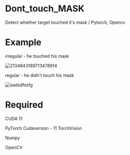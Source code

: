 # Dont_touch_MASK
Detect whether target touched it's mask / Pytorch, Opencv

# Example
irregular - he touched his mask

![2134843189713478914](https://user-images.githubusercontent.com/56443524/99533815-d30e9880-29e9-11eb-9da4-76b4f47d8c5a.PNG)

regular - he didn't touch his mask

![sadsdfssfg](https://user-images.githubusercontent.com/56443524/99534023-1bc65180-29ea-11eb-94d7-411f1edcebd0.PNG)

# Required

CUDA 11

PyTorch Cudaversion - 11
  TorchVision
  
Numpy

OpenCV
